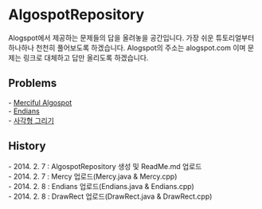 <H1>AlgospotRepository</H1>
<p>
Alogspot에서 제공하는 문제들의 답을 올려놓을 공간입니다.
가장 쉬운 튜토리얼부터 하나하나 천천히 풀어보도록 하겠습니다.
Alogspot의 주소는 <a herf="algospot.com">alogspot.com</a> 이며 문제는 링크로 대체하고 답만 올리도록 하겠습니다.</p>

<h2> Problems </h2>
<p>
- <a href="http://algospot.com/judge/problem/read/MERCY">Merciful Algospot</a><br/>
- <a href="http://algospot.com/judge/problem/read/ENDIANS">Endians</a><br/>
- <a href="http://algospot.com/judge/problem/read/DRAWRECT">사각형 그리기</a><br/>
</P>

<h2>History</h2>
<p>
- 2014. 2. 7 : AlgospotRepository 생성 및 ReadMe.md 업로드<br/>
- 2014. 2. 7 : Mercy 업로드(Mercy.java & Mercy.cpp)<br/>
- 2014. 2. 8 : Endians 업로드(Endians.java & Endians.cpp)<br/>
- 2014. 2. 8 : DrawRect 업로드(DrawRect.java & DrawRect.cpp)<br/>
</p>
